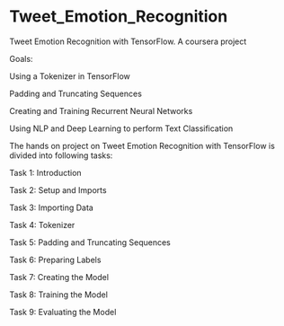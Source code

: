 # Tweet_Emotion_Recognition

Tweet Emotion Recognition with TensorFlow. A coursera project


Goals:

Using a Tokenizer in TensorFlow

Padding and Truncating Sequences

Creating and Training Recurrent Neural Networks

Using NLP and Deep Learning to perform Text Classification


The hands on project on Tweet Emotion Recognition with TensorFlow is divided into following tasks:

Task 1: Introduction

Task 2: Setup and Imports

Task 3: Importing Data

Task 4: Tokenizer

Task 5: Padding and Truncating Sequences

Task 6: Preparing Labels

Task 7: Creating the Model

Task 8: Training the Model

Task 9: Evaluating the Model
